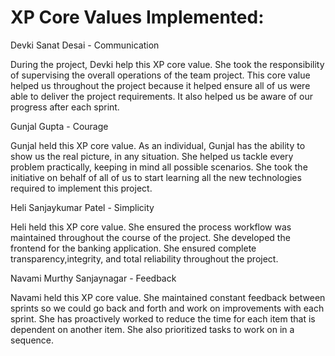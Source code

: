 # XP Core Values Implemented:
Devki Sanat Desai - Communication

During the project, Devki help this XP core value. She took the responsibility of supervising the overall operations of the team project. This core value helped us throughout the project because it helped ensure all of us were able to deliver the project requirements. It also helped us be aware of our progress after each sprint. 

Gunjal Gupta - Courage

Gunjal held this XP core value. As an individual, Gunjal has the ability to show us the real picture, in any situation. She helped us tackle every problem practically, keeping in mind all possible scenarios. She took the initiative on behalf of all of us to start learning all the new technologies required to implement this project.

Heli Sanjaykumar Patel - Simplicity

Heli held this XP core value. She ensured the process workflow was maintained throughout the course of the project. She developed the frontend for the banking application. She ensured complete transparency,integrity, and total reliability throughout the project. 

Navami Murthy Sanjaynagar - Feedback

Navami held this XP core value. She maintained constant feedback between sprints so we could go back and forth and work on improvements with each sprint. She has proactively worked to reduce the time for each item that is dependent on another item. She also prioritized tasks to work on in a sequence.
